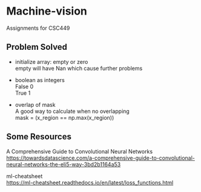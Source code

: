 # Machine-vision
Assignments for CSC449

## Problem Solved
- initialize array: empty or zero </br>
  empty will have Nan which cause further problems
 
- boolean as integers</br>
  False 0</br>
  True 1
 
 - overlap of mask</br>
   A good way to calculate when no overlapping</br>
   mask = (x_region == np.max(x_region))
  
  ## Some Resources
  A Comprehensive Guide to Convolutional Neural Networks</br>
  https://towardsdatascience.com/a-comprehensive-guide-to-convolutional-neural-networks-the-eli5-way-3bd2b1164a53
  
  ml-cheatsheet</br>
  https://ml-cheatsheet.readthedocs.io/en/latest/loss_functions.html
